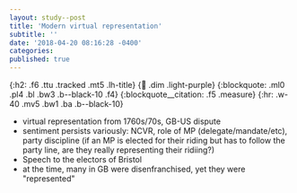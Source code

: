 ```yaml
---
layout: study--post
title: 'Modern virtual representation'
subtitle: ''
date: '2018-04-20 08:16:28 -0400'
categories:
published: true
---
```


{:h2: .f6 .ttu .tracked .mt5 .lh-title}
{:link: .dim .light-purple}
{:blockquote: .ml0 .pl4 .bl .bw3 .b--black-10 .f4}
{:blockquote__citation: .f5 .measure}
{:hr: .w-40 .mv5 .bw1 .ba .b--black-10}

* virtual representation from 1760s/70s, GB-US dispute
* sentiment persists variously: NCVR, role of MP (delegate/mandate/etc),
  party discipline (if an MP is elected for their riding but has to follow
  the party line, are they really representing their ridiing?)
* Speech to the electors of Bristol
* at the time, many in GB were disenfranchised, yet they were "represented"

